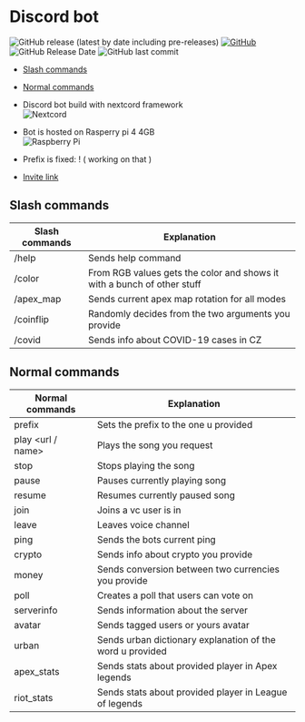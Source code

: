 # Discord bot

![GitHub release (latest by date including pre-releases)](https://img.shields.io/github/v/release/Medochikita/Discord-bot?include_prereleases&style=for-the-badge) [![GitHub](https://img.shields.io/github/license/Medochikita/Discord-bot?style=for-the-badge)](https://github.com/Medochikita/Discord-bot/blob/main/LICENSE.md) ![GitHub Release Date](https://img.shields.io/github/release-date/Medochikita/Discord-bot?style=for-the-badge) ![GitHub last commit](https://img.shields.io/github/last-commit/Medochikita/Discord-bot?style=for-the-badge)
<br>

- [Slash commands](#Slash-commands)
- [Normal commands](#Normal-commands)

- Discord bot build with nextcord framework <br>
![Nextcord](https://badgen.net/badge/icon/Nextcord?icon=https://nextcord.dev/icon.svg&label&scale=1.5&style=for-the-badge)

- Bot is hosted on Rasperry pi 4 4GB <br>
![Raspberry Pi](https://img.shields.io/badge/-RaspberryPi-C51A4A?style=for-the-badge&logo=Raspberry-Pi)

- Prefix is fixed: ! ( working on that )

- [Invite link](https://discord.com/api/oauth2/authorize?client_id=842061459155320873&permissions=1643898207444&scope=bot%20applications.commands)

## Slash commands

| Slash commands | Explanation |
| ----------- | ----------- |
| /help | Sends help command |
| /color <r> <g> <b> | From RGB values gets the color and shows it with a bunch of other stuff |
| /apex_map | Sends current apex map rotation for all modes |
| /coinflip <first> <second> | Randomly decides from the two arguments you provide |
| /covid | Sends info about COVID-19 cases in CZ |

## Normal commands

| Normal commands | Explanation |
| ----------- | ----------- |
| prefix <prefix> | Sets the prefix to the one u provided |
| play <url / name> | Plays the song you request |
| stop | Stops playing the song |
| pause | Pauses currently playing song |
| resume | Resumes currently paused song |
| join | Joins a vc user is in |
| leave | Leaves voice channel |
| ping | Sends the bots current ping |
| crypto <crypto tag> | Sends info about crypto you provide |
| money <value> <curr> <curr> | Sends conversion between two currencies you provide |
| poll <message> | Creates a poll that users can vote on |
| serverinfo | Sends information about the server |
| avatar | Sends tagged users or yours avatar |
| urban <word> | Sends urban dictionary explanation of the word u provided |
| apex_stats <name> | Sends stats about provided player in Apex legends |
| riot_stats <name> | Sends stats about provided player in League of legends |
